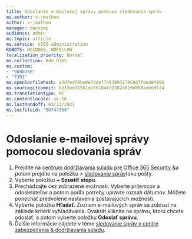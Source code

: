 ```yaml
---
title: Odoslanie e-mailovej správy pomocou sledovania správ
ms.author: v-jmathew
author: v-jmathew
manager: dansimp
audience: Admin
ms.topic: article
ms.service: o365-administration
ROBOTS: NOINDEX, NOFOLLOW
localization_priority: Normal
ms.collection: Adm_O365
ms.custom:
- "9000760"
- "7391"
ms.openlocfilehash: a3d7edf0be0e7ddaf749399327868d7fdea9f980
ms.sourcegitcommit: 6312ee31561db36104f32282d019d069ede69174
ms.translationtype: MT
ms.contentlocale: sk-SK
ms.lasthandoff: 03/11/2021
ms.locfileid: "50747390"
---
```

# <a name="submit-an-email-message-using-message-trace"></a>Odoslanie e-mailovej správy pomocou sledovania správ

1. Prejdite na [centrum dodržiavania súladu pre Office 365 Security &](https://go.microsoft.com/fwlink/p/?linkid=2077143)a potom prejdite na položku   >  [sledovanie správ](https://go.microsoft.com/fwlink/?linkid=2101048)toku pošty.
2. Vyberte položku **+ Spustiť stopu**.
3. Prechádzajte cez zobrazené možnosti. Vyberte príjemcov a odosielateľov a potom podľa potreby upravte rozsah dátumov. Môžete ponechať predvolené nastavenia zostávajúcich možností.
4. Vyberte položku **Hľadať**. Zoznam e-mailových správ sa zobrazí na základe kritérií vyhľadávania. Dvakrát kliknite na správu, ktorú chcete odoslať, a potom vyberte položku **Odoslať správu**.
5. Ďalšie informácie nájdete v téme [sledovanie správ v centre zabezpečenia & dodržiavania súladu](https://go.microsoft.com/fwlink/?linkid=2101557).
